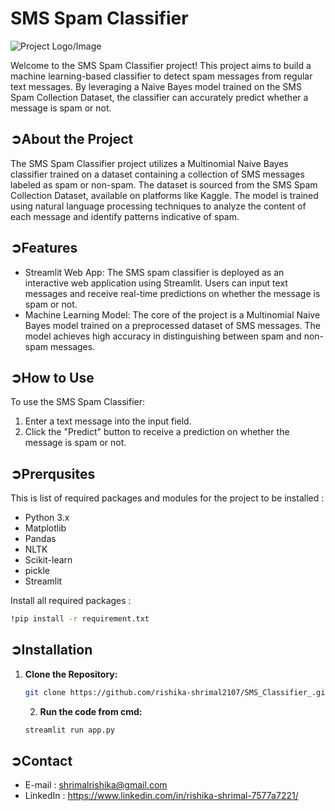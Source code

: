 # SMS Spam Classifier
![Project Logo/Image](https://res.cloudinary.com/doiha6vxv/image/upload/v1681234124/Spam_Classifier_34e60e2f65_d871a749a4.png)

Welcome to the SMS Spam Classifier project! This project aims to build a machine learning-based classifier to detect spam messages from regular text messages. By leveraging a Naive Bayes model trained on the SMS Spam Collection Dataset, the classifier can accurately predict whether a message is spam or not.

## ➲About the Project

The SMS Spam Classifier project utilizes a Multinomial Naive Bayes classifier trained on a dataset containing a collection of SMS messages labeled as spam or non-spam. The dataset is sourced from the SMS Spam Collection Dataset, available on platforms like Kaggle. The model is trained using natural language processing techniques to analyze the content of each message and identify patterns indicative of spam.

## ➲Features

- Streamlit Web App: The SMS spam classifier is deployed as an interactive web application using Streamlit. Users can input text messages and receive real-time predictions on whether the message is spam or not.
- Machine Learning Model: The core of the project is a Multinomial Naive Bayes model trained on a preprocessed dataset of SMS messages. The model achieves high accuracy in distinguishing between spam and non-spam messages.

## ➲How to Use

To use the SMS Spam Classifier:
1. Enter a text message into the input field.
2. Click the "Predict" button to receive a prediction on whether the message is spam or not.

## ➲Prerqusites

This is list of required packages and modules for the project to be installed :

- Python 3.x
- Matplotlib
- Pandas 
- NLTK
- Scikit-learn
- pickle
- Streamlit

Install all required packages :
```bash
!pip install -r requirement.txt
```

## ➲Installation


1. **Clone the Repository:**
   ```bash
   git clone https://github.com/rishika-shrimal2107/SMS_Classifier_.git
   ```

   2. **Run the code from cmd:**
   ```bash
   streamlit run app.py
   ```

## ➲Contact    
- E-mail   : [shrimalrishika@gmail.com](mailto:shrimalrishika@gmail.com)
- LinkedIn : https://www.linkedin.com/in/rishika-shrimal-7577a7221/
